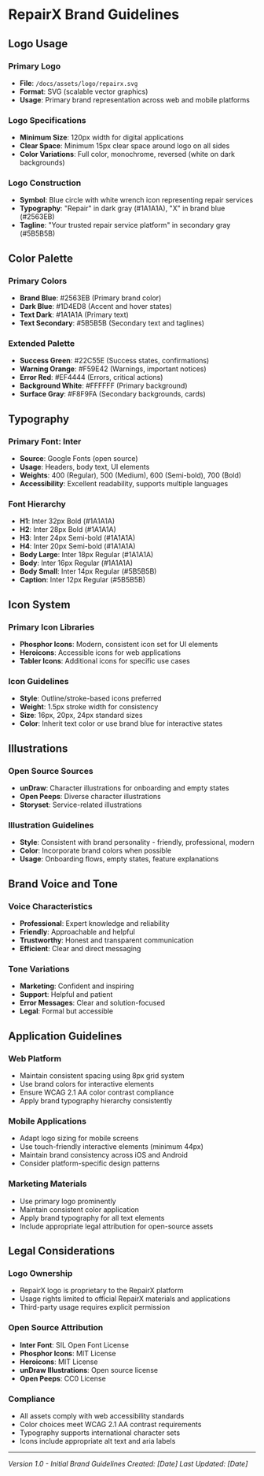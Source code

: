 # RepairX Brand Guidelines

## Logo Usage

### Primary Logo
- **File**: `/docs/assets/logo/repairx.svg`
- **Format**: SVG (scalable vector graphics)
- **Usage**: Primary brand representation across web and mobile platforms

### Logo Specifications
- **Minimum Size**: 120px width for digital applications
- **Clear Space**: Minimum 15px clear space around logo on all sides
- **Color Variations**: Full color, monochrome, reversed (white on dark backgrounds)

### Logo Construction
- **Symbol**: Blue circle with white wrench icon representing repair services
- **Typography**: "Repair" in dark gray (#1A1A1A), "X" in brand blue (#2563EB)
- **Tagline**: "Your trusted repair service platform" in secondary gray (#5B5B5B)

## Color Palette

### Primary Colors
- **Brand Blue**: #2563EB (Primary brand color)
- **Dark Blue**: #1D4ED8 (Accent and hover states)
- **Text Dark**: #1A1A1A (Primary text)
- **Text Secondary**: #5B5B5B (Secondary text and taglines)

### Extended Palette
- **Success Green**: #22C55E (Success states, confirmations)
- **Warning Orange**: #F59E42 (Warnings, important notices)
- **Error Red**: #EF4444 (Errors, critical actions)
- **Background White**: #FFFFFF (Primary background)
- **Surface Gray**: #F8F9FA (Secondary backgrounds, cards)

## Typography

### Primary Font: Inter
- **Source**: Google Fonts (open source)
- **Usage**: Headers, body text, UI elements
- **Weights**: 400 (Regular), 500 (Medium), 600 (Semi-bold), 700 (Bold)
- **Accessibility**: Excellent readability, supports multiple languages

### Font Hierarchy
- **H1**: Inter 32px Bold (#1A1A1A)
- **H2**: Inter 28px Bold (#1A1A1A)
- **H3**: Inter 24px Semi-bold (#1A1A1A)
- **H4**: Inter 20px Semi-bold (#1A1A1A)
- **Body Large**: Inter 18px Regular (#1A1A1A)
- **Body**: Inter 16px Regular (#1A1A1A)
- **Body Small**: Inter 14px Regular (#5B5B5B)
- **Caption**: Inter 12px Regular (#5B5B5B)

## Icon System

### Primary Icon Libraries
- **Phosphor Icons**: Modern, consistent icon set for UI elements
- **Heroicons**: Accessible icons for web applications
- **Tabler Icons**: Additional icons for specific use cases

### Icon Guidelines
- **Style**: Outline/stroke-based icons preferred
- **Weight**: 1.5px stroke width for consistency
- **Size**: 16px, 20px, 24px standard sizes
- **Color**: Inherit text color or use brand blue for interactive states

## Illustrations

### Open Source Sources
- **unDraw**: Character illustrations for onboarding and empty states
- **Open Peeps**: Diverse character illustrations
- **Storyset**: Service-related illustrations

### Illustration Guidelines
- **Style**: Consistent with brand personality - friendly, professional, modern
- **Color**: Incorporate brand colors when possible
- **Usage**: Onboarding flows, empty states, feature explanations

## Brand Voice and Tone

### Voice Characteristics
- **Professional**: Expert knowledge and reliability
- **Friendly**: Approachable and helpful
- **Trustworthy**: Honest and transparent communication
- **Efficient**: Clear and direct messaging

### Tone Variations
- **Marketing**: Confident and inspiring
- **Support**: Helpful and patient
- **Error Messages**: Clear and solution-focused
- **Legal**: Formal but accessible

## Application Guidelines

### Web Platform
- Maintain consistent spacing using 8px grid system
- Use brand colors for interactive elements
- Ensure WCAG 2.1 AA color contrast compliance
- Apply brand typography hierarchy consistently

### Mobile Applications
- Adapt logo sizing for mobile screens
- Use touch-friendly interactive elements (minimum 44px)
- Maintain brand consistency across iOS and Android
- Consider platform-specific design patterns

### Marketing Materials
- Use primary logo prominently
- Maintain consistent color application
- Apply brand typography for all text elements
- Include appropriate legal attribution for open-source assets

## Legal Considerations

### Logo Ownership
- RepairX logo is proprietary to the RepairX platform
- Usage rights limited to official RepairX materials and applications
- Third-party usage requires explicit permission

### Open Source Attribution
- **Inter Font**: SIL Open Font License
- **Phosphor Icons**: MIT License
- **Heroicons**: MIT License
- **unDraw Illustrations**: Open source license
- **Open Peeps**: CC0 License

### Compliance
- All assets comply with web accessibility standards
- Color choices meet WCAG 2.1 AA contrast requirements
- Typography supports international character sets
- Icons include appropriate alt text and aria labels

---

*Version 1.0 - Initial Brand Guidelines*
*Created: [Date]*
*Last Updated: [Date]*